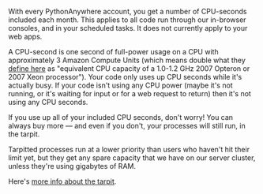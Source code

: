 
<!--
.. title: What are "CPU seconds"?
.. slug: WhatAreCPUSeconds
.. date: 2015-05-13 14:35:28 UTC+01:00
.. tags:
.. category:
.. link:
.. description:
.. type: text
-->



With every PythonAnywhere account, you get a number of CPU-seconds included each month.
This applies to all code run through our in-browser consoles, and in your scheduled tasks.
It does not currently apply to your web apps.

A CPU-second is one second of full-power usage on a CPU with approximately 3 Amazon Compute Units
(which means double what they [define here](//aws.amazon.com/ec2/instance-types/) as
"equivalent CPU capacity of a 1.0-1.2 GHz 2007 Opteron or 2007 Xeon processor").
Your code only uses up CPU seconds while it's actually busy. If your code isn't
using any CPU power (maybe it's not running, or it's waiting for input or for a
web request to return) then it's not using any CPU seconds.

If you use up all of your included CPU seconds, don't worry! You can always buy
more — and even if you don't, your processes will still run, in the tarpit.

Tarpitted processes run at a lower priority than users who haven't hit their
limit yet, but they get any spare capacity that we have on our server cluster,
unless they're using gigabytes of RAM.

Here's [more info about the tarpit](https://www.pythonanywhere.com/tarpit/).
